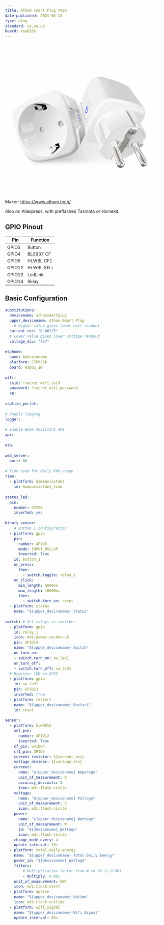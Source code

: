 ```yaml
---
title: Athom Smart Plug TP29
date-published: 2021-05-14
type: plug
standard: us,eu,uk
board: esp8266
---
```


![alt text](Athom-EU-Plug.png "Athom Smart Plug TP29 EU")
Maker: https://www.athom.tech/

Also on Aliexpress, with preflashed Tasmota or Homekit.

## GPIO Pinout

| Pin    | Function            |
| ------ | ------------------- |
| GPIO3  | Button              |
| GPIO4  | BL0937 CF           |
| GPIO5  | HLWBL CF1           |
| GPIO12 | HLWBL SELi          |
| GPIO13 | LedLink             |
| GPIO14 | Relay               |

## Basic Configuration

```yaml
substitutions:
  devicename: athomsmartplug
  upper_devicename: Athom Smart Plug
    # Higher value gives lower watt readout
  current_res: "0.00225"
  # Lower value gives lower voltage readout
  voltage_div: "757"

esphome:
  name: $devicename
  platform: ESP8266
  board: esp01_1m

wifi:
  ssid: !secret wifi_ssid
  password: !secret wifi_password
  ap:

captive_portal:

# Enable logging
logger:

# Enable Home Assistant API
api:

ota:

web_server:
  port: 80

# Time used for daily KWh usage  
time:
  - platform: homeassistant
    id: homeassistant_time

status_led:
  pin:
    number: GPIO0
    inverted: yes

binary_sensor:
    # Button 1 configuration
  - platform: gpio
    pin:
      number: GPIO3
      mode: INPUT_PULLUP
      inverted: True
    id: button_1
    on_press:
      then:
        - switch.toggle: relay_1
    on_click:
      min_length: 5000ms
      max_length: 10000ms
      then:
        - switch.turn_on: reset
  - platform: status
    name: "${upper_devicename} Status"

switch: # Set relays as switches
  - platform: gpio
    id: relay_1
    icon: mdi:power-socket-uk
    pin: GPIO14
    name: "${upper_devicename} Switch"
    on_turn_on:
    - switch.turn_on: sw_led1
    on_turn_off:
    - switch.turn_off: sw_led1
  # Register LED on GPIO
  - platform: gpio
    id: sw_led1
    pin: GPIO13
    inverted: True
  - platform: restart
    name: "${upper_devicename} Restart"
    id: reset

sensor:
  - platform: hlw8012
    sel_pin:
      number: GPIO12
      inverted: True
    cf_pin: GPIO04
    cf1_pin: GPIO5
    current_resistor: ${current_res}
    voltage_divider: ${voltage_div}
    current:
      name: "${upper_devicename} Amperage"
      unit_of_measurement: A
      accuracy_decimals: 3
      icon: mdi:flash-circle
    voltage:
      name: "${upper_devicename} Voltage"
      unit_of_measurement: V
      icon: mdi:flash-circle
    power:
      name: "${upper_devicename} Wattage"
      unit_of_measurement: W
      id: "${devicename}_Wattage"
      icon: mdi:flash-circle
    change_mode_every: 4
    update_interval: 10s
  - platform: total_daily_energy
    name: "${upper_devicename} Total Daily Energy"
    power_id: "${devicename}_Wattage"
    filters:
        # Multiplication factor from W to kW is 0.001
        - multiply: 0.001
    unit_of_measurement: kWh
    icon: mdi:clock-alert
  - platform: uptime
    name: "${upper_devicename} Uptime"
    icon: mdi:clock-outline
  - platform: wifi_signal
    name: "${upper_devicename} Wifi Signal"
    update_interval: 60s
```
